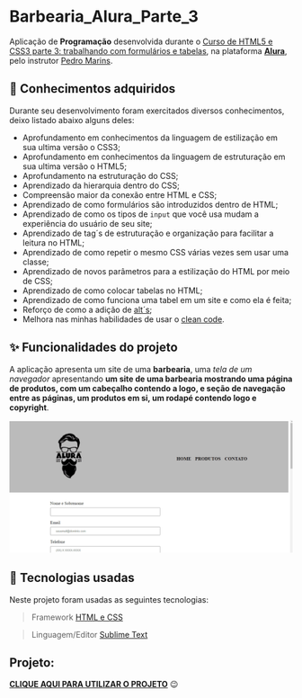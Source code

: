 # Barbearia_Alura_Parte_3
Aplicação de **Programação** desenvolvida durante o [Curso de
HTML5 e CSS3 parte 3: trabalhando com formulários e tabelas](https://cursos.alura.com.br/course/html5-css3-formularios-tabelas), na plataforma **[Alura](https://cursos.alura.com.br/)**, pelo instrutor [Pedro Marins](https://pedromarins.com/links/).

## 📒 Conhecimentos adquiridos

Durante seu desenvolvimento foram exercitados diversos conhecimentos, deixo listado abaixo alguns deles:

* Aprofundamento em conhecimentos da linguagem de estilização em sua ultima versão o CSS3;
* Aprofundamento em conhecimentos da linguagem de estruturação em sua ultima versão o HTML5;
* Aprofundamento na estruturação do CSS;
* Aprendizado da hierarquia dentro do CSS;
* Compreensão maior da conexão entre HTML e CSS;
* Aprendizado de como formulários são introduzidos dentro de HTML;
* Aprendizado de como os tipos de `input` que você usa mudam a experiência do usuário de seu site;
* Aprendizado de tag´s de estruturação e organização para facilitar a leitura no HTML;
* Aprendizado de como repetir o mesmo CSS várias vezes sem usar uma classe;
* Aprendizado de novos parâmetros para a estilização do HTML por meio de CSS;
* Aprendizado de como colocar tabelas no HTML;
* Aprendizado de como funciona uma tabel em um site e como ela é feita;
* Reforço de como a adição de [alt´s](https://pt.semrush.com/blog/alt-text-para-imagens/);
* Melhora nas minhas habilidades de usar o [clean code](https://www.alura.com.br/artigos/o-que-e-clean-code).

## ✨ Funcionalidades do projeto

A aplicação apresenta um site de uma **barbearia**, uma _tela de um navegador_ apresentando **um site de uma barbearia mostrando uma página de produtos, com um cabeçalho contendo a logo, e seção de navegação entre as páginas, um produtos em si, um rodapé contendo logo e copyright**.

  <p align="center">
  <img src="imagens/Animação3.gif" alt= "Gif colorido da aplicação desenvolvida realizando a operação de transferência." />
</p>

## :hammer: Tecnologias usadas
Neste projeto foram usadas as seguintes tecnologias:
> Framework [HTML e CSS](https://www.homehost.com.br/blog/tutoriais/tags-html/)


> Linguagem/Editor [Sublime Text](https://www.sublimetext.com/)
  
  ## Projeto:
**[CLIQUE AQUI PARA UTILIZAR O PROJETO](https://renanwuicik7.github.io/Barbearia_Alura_Parte_3/)** 😉
